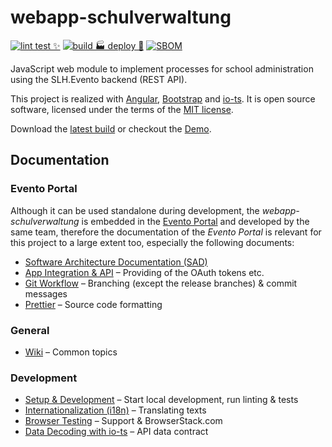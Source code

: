 # webapp-schulverwaltung

[![lint test ✨](https://github.com/bkd-mba-fbi/webapp-schulverwaltung/actions/workflows/lintAndTest.yml/badge.svg?branch=main)](https://github.com/bkd-mba-fbi/webapp-schulverwaltung/actions/workflows/lintAndTest.yml)
[![build 🏭 deploy 🚀](https://github.com/bkd-mba-fbi/webapp-schulverwaltung/actions/workflows/buildDeploy.yml/badge.svg)](https://github.com/bkd-mba-fbi/webapp-schulverwaltung/actions/workflows/buildDeploy.yml)
[![SBOM](https://github.com/bkd-mba-fbi/webapp-schulverwaltung/actions/workflows/bom.yml/badge.svg?branch=main)](https://github.com/bkd-mba-fbi/webapp-schulverwaltung/actions/workflows/bom.yml)

JavaScript web module to implement processes for school administration using the SLH.Evento backend (REST API).

This project is realized with [Angular](https://angular.io/), [Bootstrap](https://getbootstrap.com/) and [io-ts](https://github.com/gcanti/io-ts). It is open source software, licensed under the terms of the [MIT license](./LICENSE).

Download the [latest build](https://bkd-mba-fbi.github.io/webapp-schulverwaltung/webapp-schulverwaltung.zip) or checkout the [Demo](https://bkd-mba-fbi.github.io/webapp-schulverwaltung/app).

## Documentation

### Evento Portal

Although it can be used standalone during development, the _webapp-schulverwaltung_ is embedded in the [Evento Portal](https://github.com/bkd-mba-fbi/evento-portal) and developed by the same team, therefore the documentation of the _Evento Portal_ is relevant for this project to a large extent too, especially the following documents:

- [Software Architecture Documentation (SAD)](https://github.com/bkd-mba-fbi/evento-portal/blob/main/doc/sad.md)
- [App Integration & API](https://github.com/bkd-mba-fbi/evento-portal/blob/main/doc/app-integration.md) – Providing of the OAuth tokens etc.
- [Git Workflow](https://github.com/bkd-mba-fbi/evento-portal/blob/main/doc/git.md) – Branching (except the release branches) & commit messages
- [Prettier](https://github.com/bkd-mba-fbi/evento-portal/blob/main/doc/prettier.md) – Source code formatting

### General

- [Wiki](https://github.com/bkd-mba-fbi/webapp-schulverwaltung/wiki) – Common topics

### Development

- [Setup & Development](doc/development.md) – Start local development, run linting & tests
- [Internationalization (i18n)](doc/i18n.md) – Translating texts
- [Browser Testing](doc/browser-testing.md) – Support & BrowserStack.com
- [Data Decoding with io-ts](doc/io-ts.md) – API data contract
